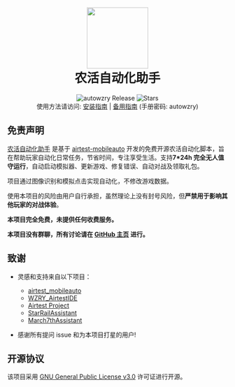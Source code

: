 <div align="center">
  <h1 align="center">
    <img src="https://cndaqiang.github.io/wzry.doc/wzry.favicon.png" width="140">
    <br/>
    农活自动化助手
  </h1>
</div>
<div align="center">
  <img alt="autowzry Release" src="https://img.shields.io/github/v/release/cndaqiang/autowzry?style=flat-square&color=ff7fbf&label=Releases" />
  <img alt="Stars" src="https://img.shields.io/github/stars/cndaqiang/autowzry?style=flat-square&color=66bb6a&label=Stars" />
</div>

<div align="center">
使用方法请访问: <a href="https://autowzry.pages.dev/guide/install/">安装指南</a> | <a href="https://autowzry.cndaqiang.ac.cn/">备用指南</a> (手册密码: autowzry)
</div>

## 免责声明

[农活自动化助手](https://github.com/cndaqiang/autowzry) 是基于 [airtest-mobileauto](https://github.com/cndaqiang/airtest_mobileauto) 开发的免费开源农活自动化脚本，旨在帮助玩家自动化日常任务，节省时间，专注享受生活。支持**7*24h 完全无人值守运行**，自动启动模拟器、更新游戏、修复错误、自动对战及领取礼包。

项目通过图像识别和模拟点击实现自动化，不修改游戏数据。

使用本项目的风险由用户自行承担，虽然理论上没有封号风险，但**严禁用于影响其他玩家的对战体验**。

**本项目完全免费，未提供任何收费服务。**

**本项目没有群聊，所有讨论请在 [GitHub 主页](https://github.com/cndaqiang/autowzry) 进行。**



## 致谢
- 灵感和支持来自以下项目：  
  - [airtest_mobileauto](https://github.com/cndaqiang/airtest_mobileauto)  
  - [WZRY_AirtestIDE](https://github.com/XRSec/WZRY_AirtestIDE)  
  - [Airtest Project](https://github.com/AirtestProject)
  - [StarRailAssistant](https://github.com/Starry-Wind/StarRailAssistant)
  - [March7thAssistant](https://github.com/moesnow/March7thAssistant)

- 感谢所有提问 issue 和为本项目打星的用户!

## 开源协议

该项目采用 [GNU General Public License v3.0](https://www.gnu.org/licenses/gpl-3.0.html) 许可证进行开源。